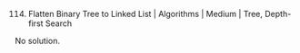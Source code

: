 114. Flatten Binary Tree to Linked List | Algorithms | Medium | Tree, Depth-first Search

No solution.
